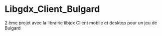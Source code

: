 # Libgdx_Client_Bulgard
2 ème projet avec la librairie libjdx
Client mobile et desktop pour un jeu de Bulgard
